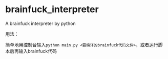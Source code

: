 # brainfuck_interpreter
A brainfuck interpreter by python

用法：

简单地用控制台输入`python main.py <要编译的brainfuck代码文件>`，或者运行脚本后再输入brainfuck代码